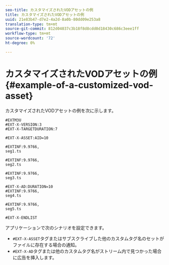 ```yaml
---
seo-title: カスタマイズされたVODアセットの例
title: カスタマイズされたVODアセットの例
uuid: 21e83b47-d7e2-4a2d-8a0b-80dd09e253a8
translation-type: tm+mt
source-git-commit: 812d04037c3b18f8d8cdd0d18430c686c3eee1ff
workflow-type: tm+mt
source-wordcount: '72'
ht-degree: 0%

---
```



# カスタマイズされたVODアセットの例{#example-of-a-customized-vod-asset}

カスタマイズされたVODアセットの例を次に示します。

```
#EXTM3U
#EXT-X-VERSION:3
#EXT-X-TARGETDURATION:7
 
#EXT-X-ASSET:AID=10
 
#EXTINF:9.9766,
seg1.ts
 
#EXTINF:9.9766,
seg2.ts
 
#EXTINF:9.9766,
seg3.ts
 
#EXT-X-AD:DURATION=10
#EXTINF:9.9766,
seg4.ts
 
#EXTINF:9.9766,
seg5.ts
 
#EXT-X-ENDLIST
```

アプリケーションで次のシナリオを設定できます。

* `#EXT-X-ASSET`タグまたはサブスクライブした他のカスタムタグ名のセットがファイルに存在する場合の通知。
* `#EXT-X-AD`タグまたは他のカスタムタグ名がストリーム内で見つかった場合に広告を挿入します。

